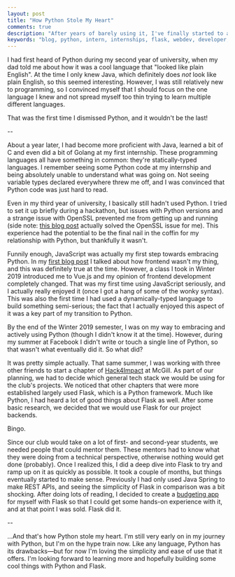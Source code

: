 ```yaml
---
layout: post
title: "How Python Stole My Heart"
comments: true
description: "After years of barely using it, I've finally started to appreciate Python."
keywords: "blog, python, intern, internships, flask, webdev, developer, coding, fullstack"
---
```


I had first heard of Python during my second year of university, when my dad told me about how it was a cool language that "looked like plain English". At the time I only knew Java, which definitely does *not* look like plain English, so this seemed interesting. However, I was still relatively new to programming, so I convinced myself that I should focus on the one language I knew and not spread myself too thin trying to learn multiple different languages.

That was the first time I dismissed Python, and it wouldn't be the last!

--

About a year later, I had become more proficient with Java, learned a bit of C and even did a bit of Golang at my first internship. These programming languages all have something in common: they're statically-typed languages. I remember seeing some Python code at my internship and being absolutely unable to understand what was going on. Not seeing variable types declared everywhere threw me off, and I was convinced that Python code was just hard to read.

Even in my third year of university, I basically still hadn't used Python. I tried to set it up briefly during a hackathon, but issues with Python versions and a strange issue with OpenSSL prevented me from getting up and running (side note: [this blog post](https://blog.hankcs.com/15218609863642.html) actually solved the OpenSSL issue for me). This experience had the potential to be the final nail in the coffin for my relationship with Python, but thankfully it wasn't.

Funnily enough, JavaScript was actually my first step towards embracing Python. In my [first blog post](https://kraglalbert.github.io/2018/the-first-post/) I talked about how frontend wasn't my thing, and this was definitely true at the time. However, a class I took in Winter 2019 introduced me to Vue.js and my opinion of frontend development completely changed. That was my first time using JavaScript seriously, and I actually really enjoyed it (once I got a hang of some of the wonky syntax). This was also the first time I had used a dynamically-typed language to build something semi-serious; the fact that I actually enjoyed this aspect of it was a key part of my transition to Python.

By the end of the Winter 2019 semester, I was on my way to embracing and actively using Python (though I didn't know it at the time). However, during my summer at Facebook I didn't write or touch a single line of Python, so that wasn't what eventually did it. So what did?

It was pretty simple actually. That same summer, I was working with three other friends to start a chapter of [Hack4Impact](https://github.com/hack4impact-mcgill) at McGill. As part of our planning, we had to decide which general tech stack we would be using for the club's projects. We noticed that other chapters that were more established largely used Flask, which is a Python framework. Much like Python, I had heard a lot of good things about Flask as well. After some basic research, we decided that we would use Flask for our project backends.

Bingo.

Since our club would take on a lot of first- and second-year students, we needed people that could mentor them. These mentors had to know what they were doing from a technical perspective, otherwise nothing would get done (probably). Once I realized this, I did a deep dive into Flask to try and ramp up on it as quickly as possible. It took a couple of months, but things eventually started to make sense. Previously I had only used Java Spring to make REST APIs, and seeing the simplicity of Flask in comparison was a bit shocking. After doing lots of reading, I decided to create a [budgeting app](https://github.com/kraglalbert/budgie-web) for myself with Flask so that I could get some hands-on experience with it, and at that point I was sold. Flask did it.

--

...And that's how Python stole my heart. I'm still very early on in my journey with Python, but I'm on the hype train now. Like any language, Python has its drawbacks—but for now I'm loving the simplicity and ease of use that it offers. I'm looking forward to learning more and hopefully building some cool things with Python and Flask.
